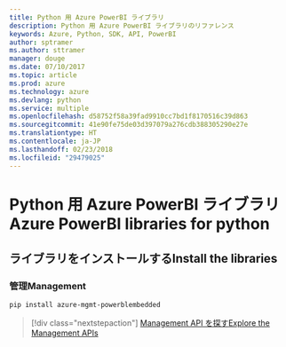 ```yaml
---
title: Python 用 Azure PowerBI ライブラリ
description: Python 用 Azure PowerBI ライブラリのリファレンス
keywords: Azure, Python, SDK, API, PowerBI
author: sptramer
ms.author: sttramer
manager: douge
ms.date: 07/10/2017
ms.topic: article
ms.prod: azure
ms.technology: azure
ms.devlang: python
ms.service: multiple
ms.openlocfilehash: d58752f58a39fad9910cc7bd1f8170516c39d863
ms.sourcegitcommit: 41e90fe75de03d397079a276cdb388305290e27e
ms.translationtype: HT
ms.contentlocale: ja-JP
ms.lasthandoff: 02/23/2018
ms.locfileid: "29479025"
---
```

# <a name="azure-powerbi-libraries-for-python"></a><span data-ttu-id="19049-104">Python 用 Azure PowerBI ライブラリ</span><span class="sxs-lookup"><span data-stu-id="19049-104">Azure PowerBI libraries for python</span></span>

## <a name="install-the-libraries"></a><span data-ttu-id="19049-105">ライブラリをインストールする</span><span class="sxs-lookup"><span data-stu-id="19049-105">Install the libraries</span></span>


### <a name="management"></a><span data-ttu-id="19049-106">管理</span><span class="sxs-lookup"><span data-stu-id="19049-106">Management</span></span>

```bash
pip install azure-mgmt-powerblembedded
```
> [!div class="nextstepaction"]
> [<span data-ttu-id="19049-107">Management API を探す</span><span class="sxs-lookup"><span data-stu-id="19049-107">Explore the Management APIs</span></span>](/python/api/overview/azure/powerbi/management)